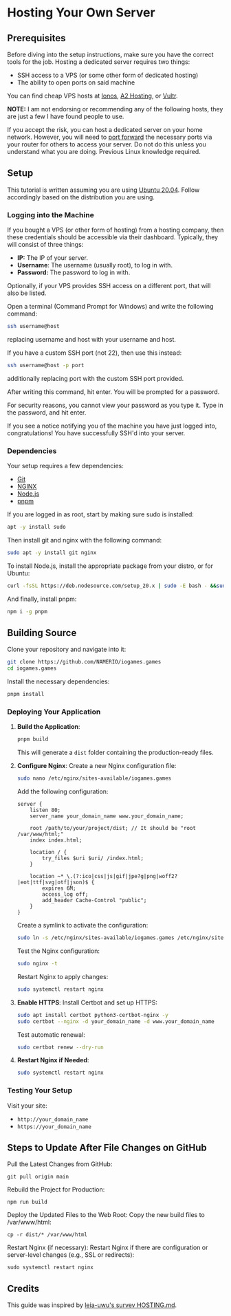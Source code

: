 

# Hosting Your Own Server

## Prerequisites
Before diving into the setup instructions, make sure you have the correct tools for the job. Hosting a dedicated server requires two things: 
* SSH access to a VPS (or some other form of dedicated hosting)
* The ability to open ports on said machine

You can find cheap VPS hosts at [Ionos](https://www.ionos.com/), [A2 Hosting](https://www.a2hosting.com), or [Vultr](https://www.vultr.com/).

**NOTE:** I am not endorsing or recommending any of the following hosts, they are just a few I have found people to use.

If you accept the risk, you can host a dedicated server on your home network. However, you will need to [port forward](https://en.wikipedia.org/wiki/Port_forwarding) the necessary ports via your router for others to access your server. Do not do this unless you understand what you are doing. Previous Linux knowledge required.

## Setup
This tutorial is written assuming you are using [Ubuntu 20.04](https://ubuntu.com/). Follow accordingly based on the distribution you are using.

### Logging into the Machine 
If you bought a VPS (or other form of hosting) from a hosting company, then these credentials should be accessible via their dashboard. Typically, they will consist of three things:
* **IP:** The IP of your server.
* **Username**: The username (usually root), to log in with.
* **Password:** The password to log in with.

Optionally, if your VPS provides SSH access on a different port, that will also be listed.

Open a terminal (Command Prompt for Windows) and write the following command:
```sh
ssh username@host
```
replacing username and host with your username and host.

If you have a custom SSH port (not 22), then use this instead:
```sh
ssh username@host -p port
```
additionally replacing port with the custom SSH port provided.

After writing this command, hit enter. You will be prompted for a password.

For security reasons, you cannot view your password as you type it. Type in the password, and hit enter.

If you see a notice notifying you of the machine you have just logged into, congratulations! You have successfully SSH'd into your server.

### Dependencies
Your setup requires a few dependencies: 
* [Git](https://git-scm.com)
* [NGINX](https://nginx.org)
* [Node.js](https://nodejs.org)
* [pnpm](https://pnpm.io)

If you are logged in as root, start by making sure sudo is installed:
```sh
apt -y install sudo
```

Then install git and nginx with the following command:
```sh
sudo apt -y install git nginx
```

To install Node.js, install the appropriate package from your distro, or for Ubuntu:
```sh
curl -fsSL https://deb.nodesource.com/setup_20.x | sudo -E bash - &&sudo apt-get install -y nodejs
```

And finally, install pnpm:
```sh
npm i -g pnpm
```

## Building Source
Clone your repository and navigate into it:
```sh
git clone https://github.com/NAMERIO/iogames.games
cd iogames.games
```

Install the necessary dependencies:
```sh
pnpm install
```

### Deploying Your Application

1. **Build the Application**:
   ```sh
   pnpm build
   ```
   This will generate a `dist` folder containing the production-ready files.

2. **Configure Nginx**:
   Create a new Nginx configuration file:
   ```sh
   sudo nano /etc/nginx/sites-available/iogames.games
   ```

   Add the following configuration:
   ```nginx
   server {
       listen 80;
       server_name your_domain_name www.your_domain_name;

       root /path/to/your/project/dist; // It should be "root /var/www/html;"
       index index.html;

       location / {
           try_files $uri $uri/ /index.html;
       }

       location ~* \.(?:ico|css|js|gif|jpe?g|png|woff2?|eot|ttf|svg|otf|json)$ {
           expires 6M;
           access_log off;
           add_header Cache-Control "public";
       }
   }
   ```

   Create a symlink to activate the configuration:
   ```sh
   sudo ln -s /etc/nginx/sites-available/iogames.games /etc/nginx/sites-enabled/
   ```

   Test the Nginx configuration:
   ```sh
   sudo nginx -t
   ```

   Restart Nginx to apply changes:
   ```sh
   sudo systemctl restart nginx
   ```

3. **Enable HTTPS**:
   Install Certbot and set up HTTPS:
   ```sh
   sudo apt install certbot python3-certbot-nginx -y
   sudo certbot --nginx -d your_domain_name -d www.your_domain_name
   ```

   Test automatic renewal:
   ```sh
   sudo certbot renew --dry-run
   ```

4. **Restart Nginx if Needed**:
   ```sh
   sudo systemctl restart nginx
   ```

### Testing Your Setup
 Visit your site:
   - `http://your_domain_name`
   - `https://your_domain_name`


## Steps to Update After File Changes on GitHub
Pull the Latest Changes from GitHub:
```
git pull origin main
```
Rebuild the Project for Production:
```
npm run build
```
Deploy the Updated Files to the Web Root: Copy the new build files to /var/www/html:
```
cp -r dist/* /var/www/html
```
Restart Nginx (if necessary): Restart Nginx if there are configuration or server-level changes (e.g., SSL or redirects):
```
sudo systemctl restart nginx
```

## Credits

This guide was inspired by [leia-uwu's survev HOSTING.md](https://github.com/leia-uwu/survev/blob/master/HOSTING.md).

